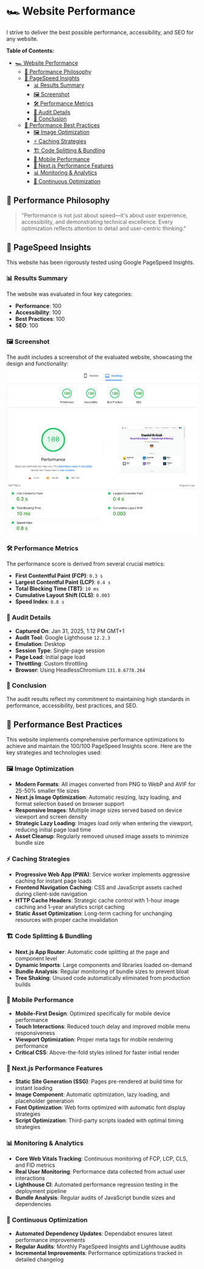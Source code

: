 # 🏎️ Website Performance

I strive to deliver the best possible performance, accessibility, and SEO for any website.

**Table of Contents:**

- [🏎️ Website Performance](#️-website-performance)
  - [🎯 Performance Philosophy](#-performance-philosophy)
  - [🚀 PageSpeed Insights](#-pagespeed-insights)
    - [📊 Results Summary](#-results-summary)
    - [🖼️ Screenshot](#️-screenshot)
    - [🛠️ Performance Metrics](#️-performance-metrics)
    - [📅 Audit Details](#-audit-details)
    - [📝 Conclusion](#-conclusion)
  - [🚀 Performance Best Practices](#-performance-best-practices)
    - [🖼️ Image Optimization](#️-image-optimization)
    - [⚡ Caching Strategies](#-caching-strategies)
    - [🏗️ Code Splitting & Bundling](#️-code-splitting--bundling)
    - [📱 Mobile Performance](#-mobile-performance)
    - [🔧 Next.js Performance Features](#-nextjs-performance-features)
    - [📊 Monitoring & Analytics](#-monitoring--analytics)
    - [🔄 Continuous Optimization](#-continuous-optimization)

## 🎯 Performance Philosophy

> "Performance is not just about speed—it's about user experience, accessibility, and demonstrating technical excellence. Every optimization reflects attention to detail and user-centric thinking."

## 🚀 PageSpeed Insights

This website has been rigorously tested using Google PageSpeed Insights.

### 📊 Results Summary

The website was evaluated in four key categories:

- **Performance**: 100
- **Accessibility**: 100
- **Best Practices**: 100
- **SEO**: 100

### 🖼️ Screenshot

The audit includes a screenshot of the evaluated website, showcasing the design and functionality:

![performance - homepage](/readme-images/performance/pagespeed-insights.webp)

### 🛠️ Performance Metrics

The performance score is derived from several crucial metrics:

- **First Contentful Paint (FCP)**: `0.3 s`
- **Largest Contentful Paint (LCP)**: `0.4 s`
- **Total Blocking Time (TBT)**: `10 ms`
- **Cumulative Layout Shift (CLS)**: `0.003`
- **Speed Index**: `0.8 s`

### 📅 Audit Details

- **Captured On**: Jan 31, 2025, 1:12 PM GMT+1
- **Audit Tool**: Google Lighthouse `12.2.3`
- **Emulation**: Desktop
- **Session Type**: Single-page session
- **Page Load**: Initial page load
- **Throttling**: Custom throttling
- **Browser**: Using HeadlessChromium `131.0.6778.264`

### 📝 Conclusion

The audit results reflect my commitment to maintaining high standards in performance, accessibility, best practices, and SEO.

## 🚀 Performance Best Practices

This website implements comprehensive performance optimizations to achieve and maintain the 100/100 PageSpeed Insights score. Here are the key strategies and technologies used:

### 🖼️ Image Optimization

- **Modern Formats**: All images converted from PNG to WebP and AVIF for 25-50% smaller file sizes
- **Next.js Image Optimization**: Automatic resizing, lazy loading, and format selection based on browser support
- **Responsive Images**: Multiple image sizes served based on device viewport and screen density
- **Strategic Lazy Loading**: Images load only when entering the viewport, reducing initial page load time
- **Asset Cleanup**: Regularly removed unused image assets to minimize bundle size

### ⚡ Caching Strategies

- **Progressive Web App (PWA)**: Service worker implements aggressive caching for instant page loads
- **Frontend Navigation Caching**: CSS and JavaScript assets cached during client-side navigation
- **HTTP Cache Headers**: Strategic cache control with 1-hour image caching and 1-year analytics script caching
- **Static Asset Optimization**: Long-term caching for unchanging resources with proper cache invalidation

### 🏗️ Code Splitting & Bundling

- **Next.js App Router**: Automatic code splitting at the page and component level
- **Dynamic Imports**: Large components and libraries loaded on-demand
- **Bundle Analysis**: Regular monitoring of bundle sizes to prevent bloat
- **Tree Shaking**: Unused code automatically eliminated from production builds

### 📱 Mobile Performance

- **Mobile-First Design**: Optimized specifically for mobile device performance
- **Touch Interactions**: Reduced touch delay and improved mobile menu responsiveness
- **Viewport Optimization**: Proper meta tags for mobile rendering performance
- **Critical CSS**: Above-the-fold styles inlined for faster initial render

### 🔧 Next.js Performance Features

- **Static Site Generation (SSG)**: Pages pre-rendered at build time for instant loading
- **Image Component**: Automatic optimization, lazy loading, and placeholder generation
- **Font Optimization**: Web fonts optimized with automatic font display strategies
- **Script Optimization**: Third-party scripts loaded with optimal timing strategies

### 📊 Monitoring & Analytics

- **Core Web Vitals Tracking**: Continuous monitoring of FCP, LCP, CLS, and FID metrics
- **Real User Monitoring**: Performance data collected from actual user interactions
- **Lighthouse CI**: Automated performance regression testing in the deployment pipeline
- **Bundle Analysis**: Regular audits of JavaScript bundle sizes and dependencies

### 🔄 Continuous Optimization

- **Automated Dependency Updates**: Dependabot ensures latest performance improvements
- **Regular Audits**: Monthly PageSpeed Insights and Lighthouse audits
- **Incremental Improvements**: Performance optimizations tracked in detailed changelog
